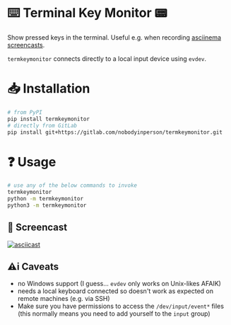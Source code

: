 # ⌨️  Terminal Key Monitor 📟

Show pressed keys in the terminal. Useful e.g. when recording [asciinema screencasts](https://asciinema.org).

`termkeymonitor` connects directly to a local input device using `evdev`.

# 📥 Installation

```bash
# from PyPI
pip install termkeymonitor
# directly from GitLab
pip install git+https://gitlab.com/nobodyinperson/termkeymonitor.git
```

# ❓ Usage

```bash
# use any of the below commands to invoke
termkeymonitor
python -m termkeymonitor
python3 -m termkeymonitor
```

## 🎥 Screencast

[![asciicast](https://asciinema.org/a/543365.svg)](https://asciinema.org/a/543365)

## ⚠️i Caveats

- no Windows support (I guess... `evdev` only works on Unix-likes AFAIK)
- needs a local keyboard connected so doesn't work as expected on remote machines (e.g. via SSH)
- Make sure you have permissions to access the `/dev/input/event*` files (this normally means you need to add yourself to the `input` group)
